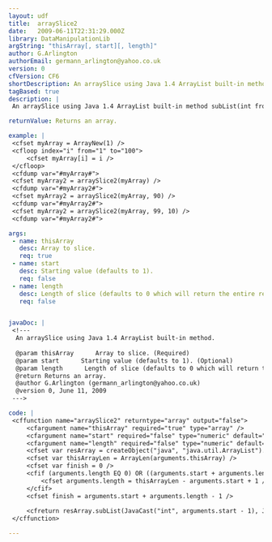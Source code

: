 ```yaml
---
layout: udf
title:  arraySlice2
date:   2009-06-11T22:31:29.000Z
library: DataManipulationLib
argString: "thisArray[, start][, length]"
author: G.Arlington
authorEmail: germann_arlington@yahoo.co.uk
version: 0
cfVersion: CF6
shortDescription: An arraySlice using Java 1.4 ArrayList built-in method.
tagBased: true
description: |
 An arraySlice using Java 1.4 ArrayList built-in method subList(int from, int to).

returnValue: Returns an array.

example: |
 <cfset myArray = ArrayNew(1) />
 <cfloop index="i" from="1" to="100">
     <cfset myArray[i] = i />
 </cfloop>
 <cfdump var="#myArray#">
 <cfset myArray2 = arraySlice2(myArray) />
 <cfdump var="#myArray2#">
 <cfset myArray2 = arraySlice2(myArray, 90) />
 <cfdump var="#myArray2#">
 <cfset myArray2 = arraySlice2(myArray, 99, 10) />
 <cfdump var="#myArray2#">

args:
 - name: thisArray
   desc: Array to slice.
   req: true
 - name: start
   desc: Starting value (defaults to 1).
   req: false
 - name: length
   desc: Length of slice (defaults to 0 which will return the entire rest of the items after the start value).
   req: false


javaDoc: |
 <!---
  An arraySlice using Java 1.4 ArrayList built-in method.
  
  @param thisArray      Array to slice. (Required)
  @param start      Starting value (defaults to 1). (Optional)
  @param length      Length of slice (defaults to 0 which will return the entire rest of the items after the start value). (Optional)
  @return Returns an array. 
  @author G.Arlington (germann_arlington@yahoo.co.uk) 
  @version 0, June 11, 2009 
 --->

code: |
 <cffunction name="arraySlice2" returntype="array" output="false">
     <cfargument name="thisArray" required="true" type="array" />
     <cfargument name="start" required="false" type="numeric" default="1" />
     <cfargument name="length" required="false" type="numeric" default="0" />
     <cfset var resArray = createObject("java", "java.util.ArrayList").Init(arguments.thisArray) />
     <cfset var thisArrayLen = ArrayLen(arguments.thisArray) />
     <cfset var finish = 0 />
     <cfif (arguments.length EQ 0) OR ((arguments.start + arguments.length - 1) GT thisArrayLen)>
         <cfset arguments.length = thisArrayLen - arguments.start + 1 />
     </cfif>
     <cfset finish = arguments.start + arguments.length - 1 />
 
     <cfreturn resArray.subList(JavaCast("int", arguments.start - 1), JavaCast("int", finish)) />
 </cffunction>

---
```


